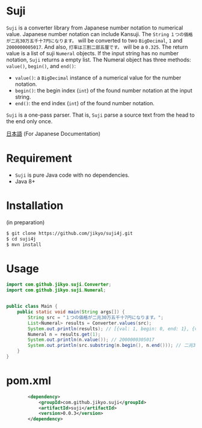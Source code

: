 # Suji

`Suji` is a converter library from Japanese number notation to numerical value.
Japanese number notation can include Kansuji.
The `String` `１つの価格が二兆30万五千十7円になります。` will be converted to two `BigDecimal`, `1` and `2000000005017`.
And also, `打率は三割二部五厘です。`  will be a `0.325`.
The return value is a list of suji `Numeral` objects.
If the input string has no number notation, `Suji` returns a empty list.
The Numeral object has three methods: `value()`, `begin()`, and `end()`:

* `value()`: a `BigDecimal` instance of a numerical value for the number notation.
* `begin()`: the begin index (`int`) of the found number notation at the input string.
* `end()`: the end index (`int`) of the found number notation.

`Suji` is a one-pass parser.
That is, `Suji` parse a source text from the head to the end only once.

[日本語](README.ja.md) (For Japanese Documentation)


# Requirement

* `Suji` is pure Java code with no dependencies.
* Java 8+


# Installation

(in preparation)

```bash
$ git clone https://github.com/jikyo/suji4j.git
$ cd suji4j
$ mvn install
```


# Usage

```java
import com.github.jikyo.suji.Converter;
import com.github.jikyo.suji.Numeral;


public class Main {
    public static void main(String args[]) {
        String src = "１つの価格が二兆30万五千十7円になります。";
        List<Numeral> results = Converter.values(src);
        System.out.println(results); // [{val: 1, begin: 0, end: 1}, {val: 2000000305017, begin: 6, end: 15}]
        Numeral n = results.get(1);
        System.out.println(n.value()); // 2000000305017
        System.out.println(src.substring(n.begin(), n.end())); // 二兆30万五千十7
    }
}
```


# pom.xml

```xml
        <dependency>
            <groupId>com.github.jikyo.suji</groupId>
            <artifactId>suji</artifactId>
            <version>0.0.3</version>
        </dependency>
```